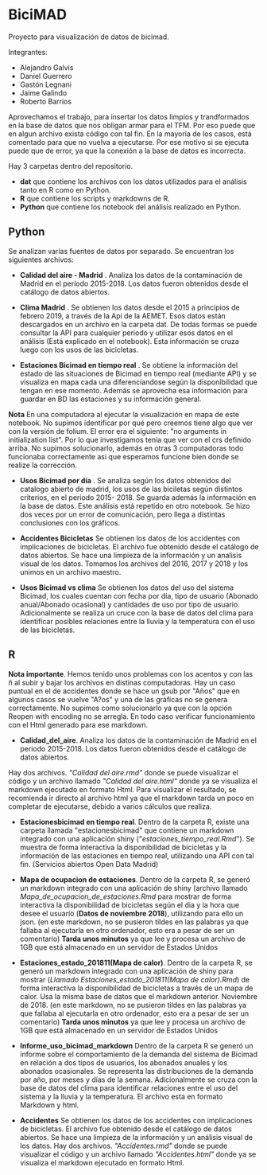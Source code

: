 # BiciMAD
Proyecto para visualización de datos de bicimad.

Integrantes:
* Alejandro Galvis
* Daniel Guerrero
* Gastón Legnani
* Jaime Galindo
* Roberto Barrios

Aprovechamos el trabajo, para insertar los datos limpios y trandformados en la base de datos que nos obligan armar para el TFM. Por eso puede que en algun archivo exista código con tal fin. En la mayoría de los casos, está comentado para que no vuelva a ejecutarse. Por ese motivo si se ejecuta puede que de error, ya que la conexión a la base de datos es incorrecta.

Hay 3 carpetas dentro del repositorio.
- **dat** que contiene los archivos con los datos utilizados para el análisis tanto en R como en Python.
- **R** que contiene los scripts y markdowns de R.
- **Python** que contiene los notebook del análisis realizado en Python.

## Python

Se analizan varias fuentes de datos por separado. Se encuentran los siguientes archivos:

* **Calidad del aire - Madrid** . Analiza los datos de la contaminación de Madrid en el período 2015-2018. Los datos fueron obtenidos desde el catálogo de datos abiertos.

* **Clima Madrid** .  Se obtienen los datos desde el 2015 a principios de febrero 2019, a través de la Api de la AEMET. Esos datos están descargados en un archivo en la carpeta dat. De todas formas se puede consultar la API para cualquier periodo y utilizar esos datos en el análisis (Está explicado en el notebook). Esta información se cruza luego con los usos de las bicicletas.

* **Estaciones Bicimad en tiempo real** . Se obtiene la información del estado de las situaciones de Bicimad en tiempo real (mediante API) y se visualiza en mapa cada una diferenciandose según la disponibilidad que tengan en ese momento. Además se aprovecha esa información para guardar en BD las estaciones y su información general.

**Nota** En una computadora al ejecutar la visualización en mapa de este notebook. No supimos identificar por qué pero creemos tiene algo que ver con la versión de folium. El error era el siguiente: "no arguments in initialization list". Por lo que investigamos tenia que ver con el crs definido arriba.
No supimos solucionarlo, además en otras 3 computadoras todo funcionaba correctamente asi que esperamos funcione bien donde se realize la corrección.

* **Usos Bicimad por día** . Se analiza según los datos obtenidos del catalogo abierto de madrid, los usos de las biciletas según distintos criterios, en el periodo 2015- 2018. Se guarda además la información en la base de datos. Este análisis está repetido en otro notebook. Se hizo dos veces por un error de comunicación, pero llega a distintas conclusiones con los gráficos.

* **Accidentes Bicicletas**
Se obtienen los datos de los accidentes con implicaciones de bicicletas. El archivo fue obtenido desde el catálogo de datos abiertos. Se hace una limpieza de la información y un analisis visual de los datos. Tomamos los archivos del 2016, 2017 y 2018 y los unimos en un archivo maestro. 

* **Usos Bicimad vs clima**
Se obtienen los datos del uso del sistema Bicimad, los cuales cuentan con fecha por día, tipo de usuario (Abonado anual/Abonado ocasional) y cantidades de uso por tipo de usuario. Adicionalmente se realiza un cruce con la base de datos del clima para identificar posibles relaciones entre la lluvia y la temperatura con el uso de las bicicletas.

## R

**Nota importante**. Hemos tenido unos problemas con los acentos y con las ñ al subir y bajar los archivos en distinas computadoras. Hay un caso puntual en el de accidentes donde se hace un gsub por "Años" que en algunos casos se vuelve "A?os" y una de las gráficas no se genera correctamente. No supimos como solucionarlo ya que con la opción Reopen with encoding no se arregla. En todo caso verificar funcionamiento con el Html generado para ese markdown.

* **Calidad_del_aire**. Analiza los datos de la contaminación de Madrid en el periodo 2015-2018. Los datos fueron obtenidos desde el catálogo de datos abiertos.

Hay dos archivos. _"Calidad del aire.rmd"_ donde se puede visualizar el código y un archivo llamado _"Calidad del aire.html"_ donde ya se visualiza el markdown ejecutado en formato Html. Para visualizar el resultado, se recomienda ir directo al archivo html ya que el markdown tarda un poco en completar de ejecutarse, debido a varios cálculos que realiza.

* **Estacionesbicimad en tiempo real**. Dentro de la carpeta R, existe una carpeta llamada "estacionesbicimad" que contiene un markdown integrado con una aplicación shiny ("_estaciones_tiempo_real.Rmd_"). Se muestra de forma interactiva la disponibilidad de bicicletas y la información de las estaciones en tiempo real, utilizando una API con tal fin. (Servicios abiertos Open Data Madrid)

* **Mapa de ocupacion de estaciones**.  Dentro de la carpeta R, se generó un markdown integrado con una aplicación de shiny (archivo llamado _Mapa_de_ocupacion_de_estaciones.Rmd_ para mostrar de forma interactiva la disponibilidad de bicicletas según el dia y la hora que desee el usuario (**Datos de noviembre 2018**), utilizando para ello un json. (en este markdown, no se pusieron tildes en las palabras ya que fallaba al ejecutarla en otro ordenador, esto era a pesar de ser un comentario)
**Tarda unos minutos** ya que lee y procesa un archivo de 1GB que está almacenado en un servidor de Estados Unidos

* **Estaciones_estado_201811(Mapa de calor)**. Dentro de la carpeta R, se generó un markdown integrado con una aplicación de shiny para mostrar (_Llamado Estaciones_estado_201811(Mapa de calor).Rmd_) de forma interactiva la disponibilidad de bicicletas a través de un mapa de calor. Usa la misma base de datos que el markdown anterior. Noviembre de 2018. (en este markdown, no se pusieron tildes en las palabras ya que fallaba al ejecutarla en otro ordenador, esto era a pesar de ser un comentario)
**Tarda unos minutos** ya que lee y procesa un archivo de 1GB que está almacenado en un servidor de Estados Unidos

* **Informe_uso_bicimad_markdown** Dentro de la carpeta R se generó un informe sobre el comportamiento de la demanda del sistema de Bicimad en relación a dos tipos de usuarios, los abonados anuales y los abonados ocasionales. Se representa las distribuciones de la demanda por año, por meses y días de la semana. Adicionalmente se cruza con la base de datos del clima para identificar relaciones entre el uso del sistema y la lluvia y la temperatura. El archivo esta en formato Markdown y html.

* **Accidentes**
Se obtienen los datos de los accidentes con implicaciones de bicicletas. El archivo fue obtenido desde el catálogo de datos abiertos. Se hace una limpieza de la información y un análisis visual de los datos. Hay dos archivos. _"Accidentes.rmd"_ donde se puede visualizar el código y un archivo llamado _"Accidentes.html"_ donde ya se visualiza el markdown ejecutado en formato Html.
